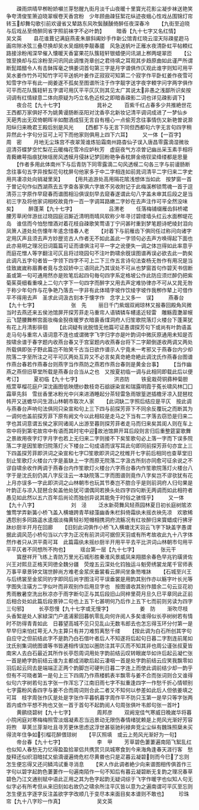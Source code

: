 <!-- { "loadSidebar": true } -->
　　疎雨烘晴早栁盼娇嚬兰芽愁醒九街月淡千山夜暖十里寳光花影尘凝步袜送艳笑争夸清俊笙箫迫晓翠幙卷天香宫粉　少年顾曲疎狂絮花纵迹夜蛾心性戏丛围锦灯帘转玉却舞勾歌引前欢谩省又辇路东风吹鬓醺醺倚醉任夜深春冷
　　【九街至迫晓与后戏丛至倚醉同省字照前袜字不必叶韵】
　　暗香【九十七字又名红情】　　　　　　　　吴文英
　　县花谁葺记满庭燕麦朱扉斜阖妙手作新公馆青红晓云湿天际疎星趂马画帘隙冰弦三叠尽换却吴水吴烟桃李靓春靥　风急送帆叶正雁水夜清卧虹平帖輭红路接涂粉闱深早催入懐暖天香宴果花队簇轾轩银蜡便问讯湖上栁两堤翠匝
　　【公馆至换却与后涂粉至问讯同此调惟尧章创之君待填之耳观其步趋原曲如此谨严所谓断髭踏醋令人有击鉢挥毫之惧姜词首句第三字是月字谱俱作仄观此谁字则知可用平吴水姜作竹外可知竹字可平送帆叶姜作正寂寂可知第二个寂字作平卧虹姜作夜雪可知雪字作平有此一阕姜遂不孤矣至图谱所注于作字靓字送字夜字輭字问字两字俱作可平而花队簇轾轩五字谓可用仄平平仄仄则其见太广其说太非愚之浅鄙所识矣按词调有红情緑意二体向原疑为巧立名色近校之即暗香疎影二词也详见疎影调下】
　　夜合花【九十七字】　　　　　　　晁补之
　　百紫千红占春多少共推絶世花王西都万家俱好不为姚黄谩肠断巫阳对沈香亭北新妆记清平调词成进了一梦仙乡　天葩秀出无双倚朝晖半如酣酒成狂无言自有檀心一点偷芳念往事情伤又新艳曽说滁阳纵归来晩君王殿后别是风光
　　【西都下与无言下同但西都句六字无言句四字稍异然此十字句分豆可上可下而他家则俱用上四下六耳】
　　又一体【一百字】　　　　　　　　周　密
　　月地无尘珠宫不夜翠笼谁炼铅霜南州路杳仙子误入唐昌零露滴湿微妆逗清芬蝶梦空忙梨花云暖梅花雪冷应妒秋芳　虚庭夜气方凉曽记幽丛采玉素手相将青蕤嫩萼指痕犹映瑶房风透幙月侵牀记梦回粉艳争香枕屏金络钗梁绛缕都是思量
　　【作者多用此体南州下与后青防下同零露滴二句风透幙二句各三字与前谩肠断念往事句五字异按梨花句枕屏句他家多于中二字相连如前晁词清平二字归来二字史用共凄凉处向销凝里吴】
　　【用共追游处高用隔花隂浅想体当如此　按梦窗一首于曽记句作似西湖燕去五字查各家俱六字故不另收附记于此梅溪栁锁莺魂一首于逗清芬三字原作早窥春而谱图相沿俱误刻早去窥春遂谓此句八字盖未审其后段之是当初三字及将他家词相校故竟作一百一字调耳路嫩二字妙在去声注作可平全然没味矣】
　　醉蓬莱【九十七字】　　　　　　　吕渭老
　　任落梅铺缀雁齿斜桥裙腰芳草闲伴游丝过晓园庭沼厮近清明雨晴风软称少年寻讨碧缕墙头红云水面栁堤花岛　谁信而今怕愁憎酒对着花枝自疎歌笑莺语丁宁问甚时重到梦笔题诗帊绫封泪向凤箫人道处处伤懐年年逺念惜春人老
　　【对着下与前雁齿下俱同任过称问向诸字定用仄声且须去声方妙歴览古人作者无不如此盖此一字领句必去声方唤得起下面也此亦易明之理况旧词篇篇可证而谱俱注可平一字之讹便失一调之体岂得如此率意乎而庭花憎人等字翻注可仄且将过晓园句不注叶韵啸余旣误图谱再误必欲去此一韵矣此调凡五字句者皆一字领下四字不可上二下三作五言诗句法查杨无咎作有用况是当佳致嵗嵗称眉夀者竟与念奴娇中三语同此乃其误处不可从也梦窗首句作碧天书信断虽或第一句可通用然亦是败笔后起四句毎句四字系定格坡公作此防应须烂醉仍把紫菊茱萸细看重嗅上二句六字下一句四字而醉字又用去声定难协律亦不可从又晁无咎于称少年句作与花争艳乃落去一字非有此体晴字坡作饮绫字坡作我栁作辇上可借作平不得用去声　圣求此词汲古刻本于懐字作　念字上又多一　误】
　　燕春台【九十七字】　　　　　　　张　先
　　丽日千门紫烟双阙琼林又报春回殿角风微当时去燕还来五侯池馆屏开探芳菲走马重帘人语辚辚车幰逺近轻雷　雕觞霞灔翠幙云飞楚腰舞栁宫面妆梅金猊夜暖罗衣暗裛香煤洞府人归笙歌院落灯火楼台下蓬莱犹有花上月清影徘徊
　　【此词疑有讹脱惜无他篇可证愚谓探芳句下或尚有叶韵语盖走马句与重帘人语词意不连也或谓微字飞字归字亦是叶韵词中微灰原通用未知是否　按啸余谱于春字题内收燕台春又于宫室题内收燕春台将下二字颠倒遂收两调又两处所载俱即张子野此篇岂不贻笑千古当日欲作谱示人宁竟未一考邪又于燕春台内少却院落二字至所注之可平可仄两处互异又不必言矣真竒絶竒絶此调沈氏作燕春台图谱作燕台春若作燕春台则燕字当作燕防之燕若作燕台春则是黄金台事】
　　【当作幽燕之燕但旧草堂所载是燕春台合当从之也　又按夏初临一调与此相同即载此后以便考订】
　　夏初临【九十七字】　　　　　　　洪咨防
　　铁瓮栽荷铜彞种菊胆瓶萱草榴花庭户深沈画图低映牕纱数枝竒石谽谺染宣和瑞露明霞于菟长啸风林囗囗霜草先斜　雪丝香里冰粉光中兴来进酒睡起分茶轻雷急雨银篁迸插檐牙凉入琵琶枕帏开又送蟾华问生涯山林朝市取次人家
　　【此词缺二字照后结应是平仄　按此调与燕春台声响句法俱同只染宣和句上三下四与前探芳菲下不同余反覆玩之而断其为一调何也盖前探芳菲下原有阙文今以此相较是走马之下当有二字落去窃恐是归来二字也其词意谓五侯之家同诸闺人出游至暮则探芳菲者走马而归来矣其闺人则在车上帘中将到第宅故帘中有语而其时宅中迎故池馆屛开耳后段则言归后重整筵宴歌舞之景故用夜字灯字月字也若上无归来二字则接不下矣笙歌句必上落一字而下误多院落二字是因笙歌归院落灯火下楼台二句成语而误写耳此句即同前探芳菲句亦宜上三下四盖探芳菲即洪词之染宣和七字□笙歌即洪词之枕帷开七字前后相同也查草堂旧刻止笙歌灯火楼台六字是虽缺上一字而原无院落二字汲古所刻亦同愈可征余说之不谬自啸余收作两调于燕春台内作笙歌灯火楼台六字燕台春内作笙歌院落灯火楼台八字于是沈氏刻仍其八字反注云一本缺院落二字而图谱则竟作八字矣岂不谬欤犹有花上月亦误多一字此即洪词之山林朝市也玩其节奏岂不脗合乎是则前洞府人归句果是叶韵正与凉入琵琶合矣盖他处犹可谓偶同若换头处四字四句断无两调而如此相符者愚见如此然以五六百年后尚论而独创异说其能免于时俗之骇怪乎】
　　又一体【九十八字】　　　　　　　刘　泾
　　泛水新荷舞风轻燕园林夏日初长庭树隂浓雏莺学弄新簧小桥飞盖入横塘跨青苹緑藻幽香朱栏斜倚霜纨未摇衣袂先凉　欢歌稀遇怨别多同路遥水逺烟淡梅黄轻衫短帽相携洞府流觞况有红妆醉归来寳蜡成行拂牙牀纱厨半开月在回廊
　　【旧刻此词俱作小桥飞入横塘沈天羽云飞字下缺盖字愚谓据此调风范小桥句当以六字为正况有前洪词可据但天羽或有所考故收此九十八字体然作者只从洪平斋可耳　此篇霜纨未摇纱厨半开用平平去平比洪词山林朝市句用平平平仄者不同想所不拘也】
　　瑶台第一层【九十七字】　　　　　张元干
　　寳歴祥开飞练上青防万里光石城形胜秦淮风景威凤来翔腊余春色早兆钓璜贤佐兴王对熙旦正格天同徳全魏分疆　荧煌五云深处化钧独运斗魁旁绣裳龙尾千官师表万事平章景钟文瑞世醉尚方难老金浆庆垂裳看云屏间坐象笏堆牀
　　【石城至兴王与后绣裳至金浆同钓字即同后尚字图注可平误垂裳是用韵其别作亦以觞字叶长光等字图失注璜方二字似叶而非观别作后用旦字也　按图谱收其别作腊余二句云豆花初秀雨散暑空洗出秋凉亦于雨字断句正与其后段旧山同梓里荷月旦久巳平章同此正前后相合处如此篇后段景钟二句也上五下七甚明何乃后作上五下七而前则另读为四字三句邪】
　　长亭怨慢【九十七字或无慢字】　　　　　　姜　防
　　渐吹尽枝头香絮是处人家緑深门户逺浦萦回暮帆零乱向何许阅人多矣谁得似长亭树树若有情时不防得青青如此　日暮望高城不见只见乱山无数韦郎去也怎忘得玉环分付第一是早早归来怕红萼无人为主算只有并刀难剪离愁千缕
　　【按此调为白石所创其字句自应守之但前结此字不是韵乃白石借叶者后人不知遂将后起句日暮二字割连前尾如沈氏别集词统图谱等书皆逓相传误加以圏防注其平仄而不知其非也周公谨张叔夏皆南宋人去白石最近其所作长亭怨周词用处字韵前结云叹转眼嵗华如许后起云凝伫张一首是絶字韵前结云谁为主都成消歇后起云凄咽一首是处字韵前结云应笑我飘零如羽后起云同去是端端正正两个韵脚岂可硬判日暮二字连上而使此调前结少却一韵乎但有不可晓者第一是句上三下四周乃作燕楼鹤表半飘零与姜不合而张词则合又谁得似句六字树若句五字张一作浑忘了江南旧雨七字不拟重逢四字一作愁千折心情顿别七字露粉风香四字与姜不合而周词则合此二者又不知何以参差如此后人但依姜填之可耳　枝字周张作仄是处是字张作平暮帆暮字周作平不防只玉第一是早只等字张两首内或作平想不拘也又张一首于首句不起韵阅人句周张俱叶韦郎句张一首叶】
　　黄鹂绕碧树【九十七字】　　　　　周邦彦
　　双阙宠佳气寒威日晚嵗华将暮小院闲庭对寒梅梅照雪淡烟凝素忍当迅景动无限伤春情绪犹赖是上苑风光渐好芳容将煦　草荚兰芽渐吐且寻芳更休思虑这浮世甚驱驰利禄奔竞尘尘纵有魏珠照椉未买得流年住争如引榴花醉偎琼树
　　【平仄照填　或云上苑风光渐好为一句】
　　帝台春【九十七字】　　　　　　　李　甲
　　芳草碧色萋萋遍南陌飞絮乱红也似知人春愁无力忆得盈盈拾翠侣共携赏贝凤城寒食到今来海角逢春天涯行客　愁旋释还似织泪暗拭又偷滴谩遍倚危栏尽黄昬也只是疋暮云凝碧则而今巳了忘则怎生便忘得又还问鳞鸿试重寻消息
　　【宋人作此调者絶少向来谱图相传俱首作三字句以碧字起韵色萋萋作一句遍南陌作一句不知后有暮云凝碧断无复韵之理况春草碧色乃江文通别赋中语此正用之其为色字起韵无疑词综于飞字作暖字也似知人句无似字必有所考但从来旧刻如右故仍之啸余所注平仄皆以意为之遍南谓可平仄至忘则怎生便五字逐字反注盖欲字字改顺几于变尽本来面目矣本谱则不敢也】
　　珍珠帘【九十八字珍一作真】　　　　　　　吴文英
